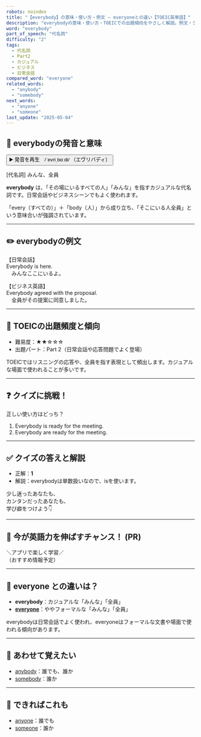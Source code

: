 ```yaml
---
robots: noindex
title: "【everybody】の意味・使い方・例文 ― everyoneとの違い【TOEIC英単語】"
description: "everybodyの意味・使い方・TOEICでの出題傾向をやさしく解説。例文・クイズ付きでeveryoneとの違いもわかりやすく学べます。"
word: "everybody"
part_of_speech: "代名詞"
difficulty: "2"
tags:
  - 代名詞
  - Part2
  - カジュアル
  - ビジネス
  - 日常会話
compared_word: "everyone"
related_words:
  - "anybody"
  - "somebody"
next_words:
  - "anyone"
  - "someone"
last_update: "2025-05-04"
---
```


## 🔰 everybodyの発音と意味

<button class="play-audio" onclick="playTTS('everybody')">
  <span class="play-audio-main">
    ▶️ 発音を再生　/ˈevriˌbɑːdi/
  </span>
  <span class="play-audio-sub">
    （エヴリバディ）
  </span>
</button>

[代名詞] みんな、全員

**everybody** は、「その場にいるすべての人」「みんな」を指すカジュアルな代名詞です。日常会話やビジネスシーンでもよく使われます。

「every（すべての）」＋「body（人）」から成り立ち、「そこにいる人全員」という意味合いが強調されています。

---

## ✏️ everybodyの例文

【日常会話】  
Everybody is here.  
　みんなここにいるよ。

【ビジネス英語】  
Everybody agreed with the proposal.  
　全員がその提案に同意しました。

---

## 🎯 TOEICの出題頻度と傾向

- 難易度：★★☆☆☆
- 出題パート：Part 2（日常会話や応答問題でよく登場）

TOEICではリスニングの応答や、全員を指す表現として頻出します。カジュアルな場面で使われることが多いです。

---

## ❓ クイズに挑戦！

正しい使い方はどっち？

1. Everybody is ready for the meeting.  
2. Everybody are ready for the meeting.

---

## ✅ クイズの答えと解説

- 正解：**1**
- 解説：everybodyは単数扱いなので、isを使います。

少し迷ったあなたも、  
カンタンだったあなたも、  
学び癖をつけよう👇️

---

## 🚀 今が英語力を伸ばすチャンス！ (PR)

<div class="info-center">
＼アプリで楽しく学習／<br>  
（おすすめ情報予定）
</div>

---

## 🤔  everyone との違いは？

- **everybody**：カジュアルな「みんな」「全員」
- **[everyone](/word/everyone/)**：ややフォーマルな「みんな」「全員」

everybodyは日常会話でよく使われ、everyoneはフォーマルな文書や場面で使われる傾向があります。

---

## 🧩 あわせて覚えたい

- [anybody](/word/anybody/)：誰でも、誰か
- [somebody](/word/somebody/)：誰か

---

## 📖 できればこれも

- [anyone](/word/anyone/)：誰でも
- [someone](/word/someone/)：誰か

<!-- cvid: aid28_bid16 -->

